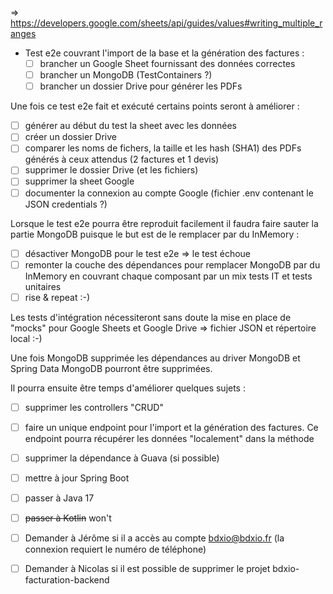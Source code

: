 => https://developers.google.com/sheets/api/guides/values#writing_multiple_ranges

- Test e2e couvrant l'import de la base et la génération des factures :
  - [ ] brancher un Google Sheet fournissant des données correctes
  - [ ] brancher un MongoDB (TestContainers ?)
  - [ ] brancher un dossier Drive pour générer les PDFs

Une fois ce test e2e fait et exécuté certains points seront à améliorer :
  - [ ] générer au début du test la sheet avec les données
  - [ ] créer un dossier Drive
  - [ ] comparer les noms de fichers, la taille et les hash (SHA1) des PDFs générés à ceux attendus (2 factures et 1 devis)
  - [ ] supprimer le dossier Drive (et les fichiers)
  - [ ] supprimer la sheet Google
  - [ ] documenter la connexion au compte Google (fichier .env contenant le JSON credentials ?)

Lorsque le test e2e pourra être reproduit facilement il faudra faire sauter la partie MongoDB puisque le but est de le remplacer par du InMemory :
  - [ ] désactiver MongoDB pour le test e2e => le test échoue
  - [ ] remonter la couche des dépendances pour remplacer MongoDB par du InMemory en couvrant chaque composant par un mix tests IT et tests unitaires
  - [ ] rise & repeat :-)

Les tests d'intégration nécessiteront sans doute la mise en place de "mocks" pour Google Sheets et Google Drive => fichier JSON et répertoire local :-)

Une fois MongoDB supprimée les dépendances au driver MongoDB et Spring Data MongoDB pourront être supprimées.

Il pourra ensuite être temps d'améliorer quelques sujets :
  - [ ] supprimer les controllers "CRUD"
  - [ ] faire un unique endpoint pour l'import et la génération des factures. Ce endpoint pourra récupérer les données "localement" dans la méthode
  - [ ] supprimer la dépendance à Guava (si possible)
  - [ ] mettre à jour Spring Boot
  - [ ] passer à Java 17
  - [ ] ~~passer à Kotlin~~ won't


- [ ] Demander à Jérôme si il a accès au compte bdxio@bdxio.fr (la connexion requiert le numéro de téléphone)
- [ ] Demander à Nicolas si il est possible de supprimer le projet bdxio-facturation-backend
